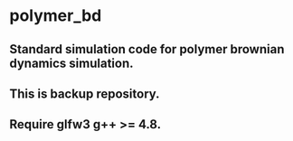 # polymer_bd
## Standard simulation code for polymer brownian dynamics simulation.
## This is backup repository.
## Require glfw3 g++ >= 4.8.